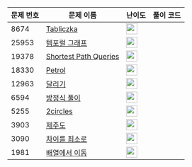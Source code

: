 | 문제 번호 | 문제 이름 | 난이도 | 풀이 코드 |
| --- | --- | --- | --- |
| 8674 | [Tabliczka](https://www.acmicpc.net/problem/8674) | <img height="25px" width="25px=" src="https://static.solved.ac/tier_small/2.svg"/> |  |
| 25953 | [템포럴 그래프](https://www.acmicpc.net/problem/25953) | <img height="25px" width="25px=" src="https://static.solved.ac/tier_small/13.svg"/> |  |
| 19378 | [Shortest Path Queries](https://www.acmicpc.net/problem/19378) | <img height="25px" width="25px=" src="https://static.solved.ac/tier_small/23.svg"/> |  |
| 18330 | [Petrol](https://www.acmicpc.net/problem/18330) | <img height="25px" width="25px=" src="https://static.solved.ac/tier_small/2.svg"/> |  |
| 12963 | [달리기](https://www.acmicpc.net/problem/12963) | <img height="25px" width="25px=" src="https://static.solved.ac/tier_small/18.svg"/> |  |
| 6594 | [방정식 풀이](https://www.acmicpc.net/problem/6594) | <img height="25px" width="25px=" src="https://static.solved.ac/tier_small/14.svg"/> |  |
| 5255 | [2circles](https://www.acmicpc.net/problem/5255) | <img height="25px" width="25px=" src="https://static.solved.ac/tier_small/25.svg"/> |  |
| 3903 | [제주도](https://www.acmicpc.net/problem/3903) | <img height="25px" width="25px=" src="https://static.solved.ac/tier_small/22.svg"/> |  |
| 3090 | [차이를 최소로](https://www.acmicpc.net/problem/3090) | <img height="25px" width="25px=" src="https://static.solved.ac/tier_small/18.svg"/> |  |
| 1981 | [배열에서 이동](https://www.acmicpc.net/problem/1981) | <img height="25px" width="25px=" src="https://static.solved.ac/tier_small/16.svg"/> |  |
